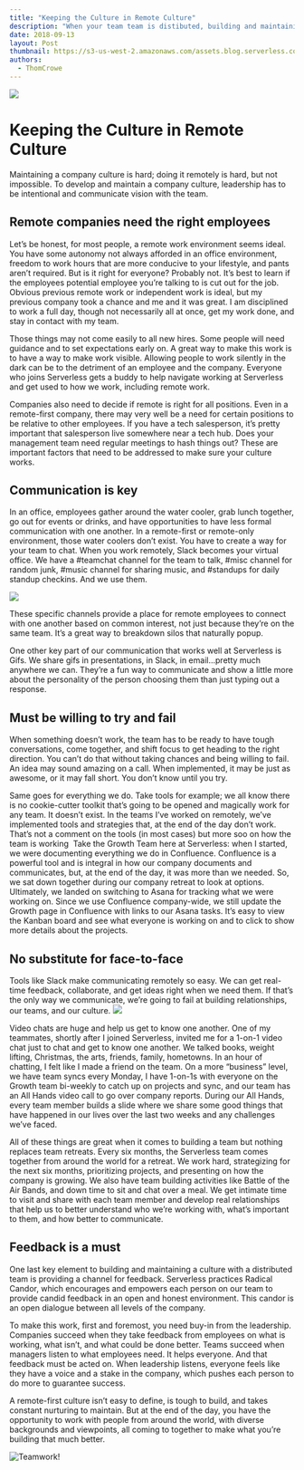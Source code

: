 ```yaml
---
title: "Keeping the Culture in Remote Culture"
description: "When your team team is distibuted, building and maintaining a company culture is difficult, but not impossible."
date: 2018-09-13
layout: Post
thumbnail: https://s3-us-west-2.amazonaws.com/assets.blog.serverless.com/Thom's+Posts/remotework_thumb.jpg
authors:
  - ThomCrowe
---
```


<img src="https://s3-us-west-2.amazonaws.com/assets.blog.serverless.com/Thom's+Posts/remotework.jpg">

# Keeping the Culture in Remote Culture

Maintaining a company culture is hard; doing it remotely is hard, but not impossible. To develop and maintain a company culture, leadership has to be intentional and communicate vision with the team.

## Remote companies need the right employees
Let’s be honest, for most people, a remote work environment seems ideal. You have some autonomy not always afforded in an office environment, freedom to work hours that are more conducive to your lifestyle, and pants aren’t required.  But is it right for everyone? Probably not. It’s best to learn if the employees potential employee you’re talking to is cut out for the job. Obvious previous remote work or independent work is ideal, but my previous company took a chance and me and it was great. I am disciplined to work a full day, though not necessarily all at once, get my work done, and stay in contact with my team.

Those things may not come easily to all new hires. Some people will need guidance and to set expectations early on. A great way to make this work is to have a way to make work visible. Allowing people to work silently in the dark can be to the detriment of an employee and the company. Everyone who joins Serverless gets a buddy to help navigate working at Serverless and get used to how we work, including remote work.

Companies also need to decide if remote is right for all positions. Even in a remote-first company, there may very well be a need for certain positions to be relative to other employees. If you have a tech salesperson, it’s pretty important that salesperson live somewhere near a tech hub. Does your management team need regular meetings to hash things out? These are important factors that need to be addressed to make sure your culture works.

## Communication is key
In an office, employees gather around the water cooler, grab lunch together, go out for events or drinks, and have opportunities to have less formal communication with one another. In a remote-first or remote-only environment, those water coolers don’t exist. You have to create a way for your team to chat. When you work remotely, Slack becomes your virtual office. We have a #teamchat channel for the team to talk, #misc channel for random junk, #music channel for sharing music, and #standups for daily standup checkins.  And we use them.

![](https://s3-us-west-2.amazonaws.com/assets.blog.serverless.com/Thom's+Posts/slack.jpg)

These specific channels provide a place for remote employees to connect with one another based on common interest, not just because they’re on the same team. It’s a great way to breakdown silos that naturally popup.

One other key part of our communication that works well at Serverless is Gifs. We share gifs in presentations, in Slack, in email…pretty much anywhere we can. They’re a fun way to communicate and show a little more about the personality of the person choosing them than just typing out a response. 
	
## Must be willing to try and fail

When something doesn’t work, the team has to be ready to have tough conversations, come together, and shift focus to get heading to the right direction. You can’t do that without taking chances and being willing to fail. An idea may sound amazing on a call. When implemented, it may be just as awesome, or it may fall short. You don’t know until you try.  

Same goes for everything we do. Take tools for example; we all know there is no cookie-cutter toolkit that’s going to be opened and magically work for any team. It doesn’t exist. In the teams I’ve worked on remotely, we’ve implemented tools and strategies that, at the end of the day don’t work. That’s not a comment on the tools (in most cases) but more soo on how the team is working 
Take the Growth Team here at Serverless: when I started, we were documenting everything we do in Confluence. Confluence is a powerful tool and is integral in how our company documents and communicates, but, at the end of the day, it was more than we needed. So, we sat down together during our company retreat to look at options. Ultimately, we landed on switching to Asana for tracking what we were working on. Since we use Confluence company-wide, we still update the Growth page in Confluence with links to our Asana tasks.  It’s easy to view the Kanban board and see what everyone is working on and to click to show more details about the projects.

## No substitute for face-to-face
Tools like Slack make communicating remotely so easy. We can get real-time feedback, collaborate, and get ideas right when we need them. If that’s the only way we communicate, we’re going to fail at building relationships, our teams, and our culture. 
![](https://s3-us-west-2.amazonaws.com/assets.blog.serverless.com/Thom's+Posts/culture.png)

Video chats are huge and help us get to know one another. One of my teammates, shortly after I joined Serverless, invited me for a 1-on-1 video chat just to chat and get to know one another. We talked books, weight lifting, Christmas, the arts, friends, family, hometowns. In an hour of chatting, I felt like I made a friend on the team. On a more “business” level, we have team syncs every Monday, I have 1-on-1s with everyone on the Growth team bi-weekly to catch up on projects and sync, and our team has an All Hands video call to go over company reports. During our All Hands, every team member builds a slide where we share some good things that have happened in our lives over the last two weeks and any challenges we’ve faced. 

All of these things are great when it comes to building a team but nothing replaces team retreats. Every six months, the Serverless team comes together from around the world for a retreat. We work hard, strategizing for the next six months, prioritizing projects, and presenting on how the company is growing. We also have team building activities like Battle of the Air Bands, and down time to sit and chat over a meal. We get intimate time to visit and share with each team member and develop real relationships that help us to better understand who we’re working with, what’s important to them, and how better to communicate. 

## Feedback is a must

One last key element to building and maintaining a culture with a distributed team is providing a channel for feedback. Serverless practices Radical Candor, which encourages and empowers each person on our team to provide candid feedback in an open and honest environment. This candor is an open dialogue between all levels of the company.

To make this work, first and foremost, you need buy-in from the leadership. Companies succeed when they take feedback from employees on what is working, what isn’t, and what could be done better. Teams succeed when managers listen to what employees need. It helps everyone. And that feedback must be acted on. When leadership listens, everyone feels like they have a voice and a stake in the company, which pushes each person to do more to guarantee success.

A remote-first culture isn’t easy to define, is tough to build, and takes constant nurturing to maintain. But at the end of the day, you have the opportunity to work with people from around the world, with diverse backgrounds and viewpoints, all coming to together to make what you’re building that much better. 


![Teamwork!](https://s3-us-west-2.amazonaws.com/assets.blog.serverless.com/Thom's+Posts/giphy.gif)


